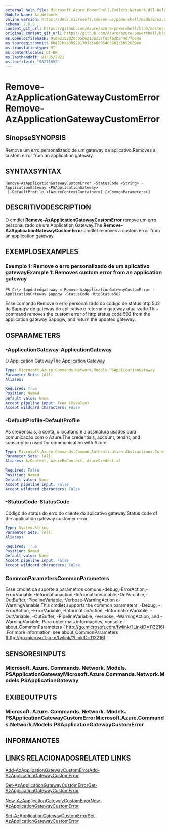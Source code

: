 ```yaml
---
external help file: Microsoft.Azure.PowerShell.Cmdlets.Network.dll-Help.xml
Module Name: Az.Network
online version: https://docs.microsoft.com/en-us/powershell/module/az.network/remove-azapplicationgatewaycustomerror
schema: 2.0.0
content_git_url: https://github.com/Azure/azure-powershell/blob/master/src/Network/Network/help/Remove-AzApplicationGatewayCustomError.md
original_content_git_url: https://github.com/Azure/azure-powershell/blob/master/src/Network/Network/help/Remove-AzApplicationGatewayCustomError.md
ms.openlocfilehash: 91de215282dc05be2136237fa5fb2b244d7f0c4a
ms.sourcegitcommit: 68451baa389791703e666d95469602c5652609ee
ms.translationtype: MT
ms.contentlocale: pt-BR
ms.lasthandoff: 01/05/2021
ms.locfileid: "98271692"
---
```

# <span data-ttu-id="6f151-101">Remove-AzApplicationGatewayCustomError</span><span class="sxs-lookup"><span data-stu-id="6f151-101">Remove-AzApplicationGatewayCustomError</span></span>

## <span data-ttu-id="6f151-102">Sinopse</span><span class="sxs-lookup"><span data-stu-id="6f151-102">SYNOPSIS</span></span>
<span data-ttu-id="6f151-103">Remove um erro personalizado de um gateway de aplicativo.</span><span class="sxs-lookup"><span data-stu-id="6f151-103">Removes a custom error from an application gateway.</span></span>

## <span data-ttu-id="6f151-104">SYNTAX</span><span class="sxs-lookup"><span data-stu-id="6f151-104">SYNTAX</span></span>

```
Remove-AzApplicationGatewayCustomError -StatusCode <String> -ApplicationGateway <PSApplicationGateway>
 [-DefaultProfile <IAzureContextContainer>] [<CommonParameters>]
```

## <span data-ttu-id="6f151-105">DESCRITIVO</span><span class="sxs-lookup"><span data-stu-id="6f151-105">DESCRIPTION</span></span>
<span data-ttu-id="6f151-106">O cmdlet **Remove-AzApplicationGatewayCustomError** remove um erro personalizado de um Application Gateway.</span><span class="sxs-lookup"><span data-stu-id="6f151-106">The **Remove-AzApplicationGatewayCustomError** cmdlet removes a custom error from an application gateway.</span></span>

## <span data-ttu-id="6f151-107">EXEMPLOS</span><span class="sxs-lookup"><span data-stu-id="6f151-107">EXAMPLES</span></span>

### <span data-ttu-id="6f151-108">Exemplo 1: Remove o erro personalizado de um aplicativo gateway</span><span class="sxs-lookup"><span data-stu-id="6f151-108">Example 1: Removes custom error from an application gateway</span></span>
```
PS C:\> $updatedgateway = Remove-AzApplicationGatewayCustomError -ApplicationGateway $appgw -StatusCode HttpStatus502
```

<span data-ttu-id="6f151-109">Esse comando Remove o erro personalizado do código de status http 502 da $appgw do gateway do aplicativo e retorna o gateway atualizado.</span><span class="sxs-lookup"><span data-stu-id="6f151-109">This command removes the custom error of http status code 502 from the application gateway $appgw, and return the updated gateway.</span></span>

## <span data-ttu-id="6f151-110">OS</span><span class="sxs-lookup"><span data-stu-id="6f151-110">PARAMETERS</span></span>

### <span data-ttu-id="6f151-111">-ApplicationGateway</span><span class="sxs-lookup"><span data-stu-id="6f151-111">-ApplicationGateway</span></span>
<span data-ttu-id="6f151-112">O Application Gateway</span><span class="sxs-lookup"><span data-stu-id="6f151-112">The Application Gateway</span></span>

```yaml
Type: Microsoft.Azure.Commands.Network.Models.PSApplicationGateway
Parameter Sets: (All)
Aliases:

Required: True
Position: Named
Default value: None
Accept pipeline input: True (ByValue)
Accept wildcard characters: False
```

### <span data-ttu-id="6f151-113">-DefaultProfile</span><span class="sxs-lookup"><span data-stu-id="6f151-113">-DefaultProfile</span></span>
<span data-ttu-id="6f151-114">As credenciais, a conta, o locatário e a assinatura usados para comunicação com o Azure.</span><span class="sxs-lookup"><span data-stu-id="6f151-114">The credentials, account, tenant, and subscription used for communication with Azure.</span></span>

```yaml
Type: Microsoft.Azure.Commands.Common.Authentication.Abstractions.Core.IAzureContextContainer
Parameter Sets: (All)
Aliases: AzContext, AzureRmContext, AzureCredential

Required: False
Position: Named
Default value: None
Accept pipeline input: False
Accept wildcard characters: False
```

### <span data-ttu-id="6f151-115">-StatusCode</span><span class="sxs-lookup"><span data-stu-id="6f151-115">-StatusCode</span></span>
<span data-ttu-id="6f151-116">Código do status do erro do cliente do aplicativo gateway.</span><span class="sxs-lookup"><span data-stu-id="6f151-116">Status code of the application gateway customer error.</span></span>

```yaml
Type: System.String
Parameter Sets: (All)
Aliases:

Required: True
Position: Named
Default value: None
Accept pipeline input: False
Accept wildcard characters: False
```

### <span data-ttu-id="6f151-117">CommonParameters</span><span class="sxs-lookup"><span data-stu-id="6f151-117">CommonParameters</span></span>
<span data-ttu-id="6f151-118">Esse cmdlet dá suporte a parâmetros comuns:-debug,-ErrorAction,-ErrorVariable,-Informationaction,-InformationVariable,-OutVariable,-OutBuffer,-PipelineVariable,-Verbose-WarningAction e-WarningVariable.</span><span class="sxs-lookup"><span data-stu-id="6f151-118">This cmdlet supports the common parameters: -Debug, -ErrorAction, -ErrorVariable, -InformationAction, -InformationVariable, -OutVariable, -OutBuffer, -PipelineVariable, -Verbose, -WarningAction, and -WarningVariable.</span></span> <span data-ttu-id="6f151-119">Para obter mais informações, consulte about_CommonParameters ( http://go.microsoft.com/fwlink/?LinkID=113216) .</span><span class="sxs-lookup"><span data-stu-id="6f151-119">For more information, see about_CommonParameters (http://go.microsoft.com/fwlink/?LinkID=113216).</span></span>

## <span data-ttu-id="6f151-120">SENSORES</span><span class="sxs-lookup"><span data-stu-id="6f151-120">INPUTS</span></span>

### <span data-ttu-id="6f151-121">Microsoft. Azure. Commands. Network. Models. PSApplicationGateway</span><span class="sxs-lookup"><span data-stu-id="6f151-121">Microsoft.Azure.Commands.Network.Models.PSApplicationGateway</span></span>

## <span data-ttu-id="6f151-122">EXIBE</span><span class="sxs-lookup"><span data-stu-id="6f151-122">OUTPUTS</span></span>

### <span data-ttu-id="6f151-123">Microsoft. Azure. Commands. Network. Models. PSApplicationGatewayCustomError</span><span class="sxs-lookup"><span data-stu-id="6f151-123">Microsoft.Azure.Commands.Network.Models.PSApplicationGatewayCustomError</span></span>

## <span data-ttu-id="6f151-124">INFORMA</span><span class="sxs-lookup"><span data-stu-id="6f151-124">NOTES</span></span>

## <span data-ttu-id="6f151-125">LINKS RELACIONADOS</span><span class="sxs-lookup"><span data-stu-id="6f151-125">RELATED LINKS</span></span>

[<span data-ttu-id="6f151-126">Add-AzApplicationGatewayCustomError</span><span class="sxs-lookup"><span data-stu-id="6f151-126">Add-AzApplicationGatewayCustomError</span></span>](./Add-AzApplicationGatewayCustomError.md)

[<span data-ttu-id="6f151-127">Get-AzApplicationGatewayCustomError</span><span class="sxs-lookup"><span data-stu-id="6f151-127">Get-AzApplicationGatewayCustomError</span></span>](./Get-AzApplicationGatewayCustomError.md)

[<span data-ttu-id="6f151-128">New-AzApplicationGatewayCustomError</span><span class="sxs-lookup"><span data-stu-id="6f151-128">New-AzApplicationGatewayCustomError</span></span>](./New-AzApplicationGatewayCustomError.md)

[<span data-ttu-id="6f151-129">Set-AzApplicationGatewayCustomError</span><span class="sxs-lookup"><span data-stu-id="6f151-129">Set-AzApplicationGatewayCustomError</span></span>](./Set-AzApplicationGatewayCustomError.md)
